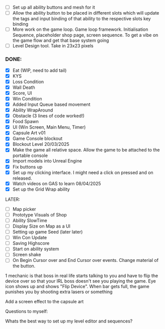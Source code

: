 - [ ] Set up all ability buttons and mesh for it
- [ ] Allow the ability button to be placed in different slots which will update the tags and input binding of that ability to the respective slots key binding
- [ ] More work on the game loop. Game loop framework. Initialisation Sequence, placeholder shop page, screen sequence. To get a vibe on the game flow and get that base system going
- [ ] Level Design tool. Take in 23x23 pixels 

### DONE:
- [x] Eat (WIP, need to add tail)
- [x] KYS
- [x] Loss Condition
- [x] Wall Death
- [x] Score, UI
- [x] Win Condition
- [x] Added Input Queue based movement
- [x] Ability WrapAround
- [x] Obstacle (3 lines of code worked!)
- [x] Food Spawn
- [x] UI (Win Screen, Main Menu, Timer)
- [x] Capsule Art v01
- [x] Game Console blockout
- [x] Blockout Level
20/03/2025
- [x] Make the game all relative space. Allow the game to be attached to the portable console
- [x] Import models into Unreal Engine
- [x] Fix buttons up
- [x] Set up my clicking interface. I might need a click on pressed and on released.
- [x] Watch videos on GAS to learn
08/04/2025
- [x] Set up the Grid Wrap ability

LATER:
- [ ] Map picker
- [ ] Prototype Visuals of Shop
- [ ] Ability SlowTime
- [ ] Display Size on Map as a UI 
- [ ] Setting up game Seed (later later)
- [ ] Win Con Update
- [ ] Saving Highscore
- [ ] Start on ability system
- [ ] Screen shake
- [ ] On Begin Cursor over and End Cursor over events. Change material of the button.

1 mechanic is that boss in real life starts talking to you and have to flip the device over so that your IRL boss doesn't see you playing the game. Eye icon shows up and shows "Flip Device". When bar gets full, the game punishes you by shooting extra lasers or something

Add a screen effect to the capsule art

Questions to myself:

Whats the best way to set up my level editor and sequences?
